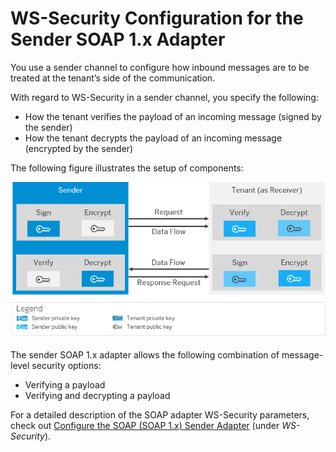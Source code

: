 <!-- loioe53bb5cd1e1745afa7f785e0aff735a1 -->

# WS-Security Configuration for the Sender SOAP 1.x Adapter

You use a sender channel to configure how inbound messages are to be treated at the tenant’s side of the communication.

With regard to WS-Security in a sender channel, you specify the following:

-   How the tenant verifies the payload of an incoming message \(signed by the sender\)
-   How the tenant decrypts the payload of an incoming message \(encrypted by the sender\)

The following figure illustrates the setup of components:

![](images/SOAP_1_x_WS_Security_Sender_Channel_6afaf0a.png)

The sender SOAP 1.x adapter allows the following combination of message-level security options:

-   Verifying a payload
-   Verifying and decrypting a payload

For a detailed description of the SOAP adapter WS-Security parameters, check out [Configure the SOAP \(SOAP 1.x\) Sender Adapter](configure-the-soap-soap-1-x-sender-adapter-a178913.md) \(under *WS-Security*\).

